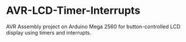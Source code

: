 # AVR-LCD-Timer-Interrupts
AVR Assembly project on Arduino Mega 2560 for button-controlled LCD display using timers and interrupts.
